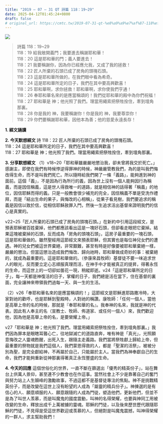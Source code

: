 ```yaml
---
title: "2019 – 07 – 31 QT 詩篇 118：19~29"
date: 2025-04-12T01:45:24+0800
draft: false
# original_url: https://cmtc.tw/2019-07-31-qt-%e8%a9%a9%e7%af%87-118%ef%bc%9a1929
---
```


![](/images/qt.jpg)
> 詩篇 118：19\~29  
> 118：19 給我敞開義門；我要進去稱謝耶和華！  
> 118：20 這是耶和華的門；義人要進去！  
> 118：21 我要稱謝你，因為你已經應允我，又成了我的拯救！  
> 118：22 匠人所棄的石頭已成了房角的頭塊石頭。  
> 118：23 這是耶和華所做的，在我們眼中看為希奇。  
> 118：24 這是耶和華所定的日子，我們在其中要高興歡喜！  
> 118：25 耶和華啊，求你拯救！耶和華啊，求你使我們亨通！  
> 118：26 奉耶和華名來的是應當稱頌的！我們從耶和華的殿中為你們祝福！  
> 118：27 耶和華是 神；他光照了我們。理當用繩索把祭牲拴住，牽到壇角那裏。  
> 118：28 你是我的 神，我要稱謝你！你是我的 神，我要尊崇你！  
> 118：29 你們要稱謝耶和華，因他本為善；他的慈愛永遠長存！

**1. 經文誦讀**

**2.  今天默想經文**
詩 118：22 匠人所棄的石頭已成了房角的頭塊石頭。  
118：24 這是耶和華所定的日子，我們在其中要高興歡喜！  
118：27 耶和華是 神；他光照了我們。理當用繩索把祭牲拴住，牽到壇角那裏。

**3. 分享默想經文**
（1）v18\~20「耶和華雖嚴嚴地懲治我，卻未曾將我交於死亡。」感謝主，即使在我們有時候悖逆得罪神的時候，神嚴嚴管教我們，為的是叫我們悔改得生命，而不是叫我們死亡。所以隨時給我們開了一條「義路」，能夠進到神的面前。這個「義」，不是因為行為所行的義，因為世上沒有一個人能夠因行為稱義，而是因信稱義，這是世人得救唯一的道路，就是相信神的話得著「稱義」的地位，因信耶穌而得的義。只是一般教會很少補充的完全，因信稱義不單是受洗作禮拜，而是「結出生命的果子，與悔改的心相稱」，從果子看見樹，我們要追求的稱義是因信以致於信，從相信耶穌赦罪入門，然後一生追求活出基督來證明我們的信心是真實的。

v22\~25「匠人所棄的石頭已成了房角的頭塊石頭。」在新約中引用這段經文，是預表耶穌被百姓棄掉，他們都應該看出這是一塊好石頭，但卻看走眼把它棄掉。結果這塊被棄掉的石頭，反而成為「房角的頭塊石頭」，這房子最重要的一塊石頭，這是耶和華做的。雖然聖經用這節經文來預表耶穌，但其實也是每位神兒女們的遭遇。神的兒女們被這世界棄絕，非常艱難，甚至有時是好像要被耶和華棄絕一樣，嚴嚴的懲治。但當這懲治造成我們悔改、歸向祂時，耶和華做成奇妙的事：被棄絕的，就成為最重要的。這是耶和華做的。（參康來昌牧師）基督徒不要一味追求世人的眼光，反而要立定心志順服真理而活，在神手中才能被真正的提昇，得著永恆的生命，而這世上的一切卻如曇花一現，稍縱即逝。v24「這是耶和華所定的日子」，每一天都是神復活的日子，掌權的日子，我們總是活在當下，住在基督的裏面，完全讓神來帶領我們過每一天、與一生的生活。

（2）v26「奉耶和華名來的是應當稱頌的！」這節經文是耶穌進耶路撒冷時，大家對祂的歡呼，也是耶穌到聖殿時，人對祂的稱讚。康牧師：「任何一個人，當他是高舉上帝的名的時候，那就是『奉耶和華的名』。我奉神的名來，我就是神的代表。因此有人奉主的名（宣教士、牧師、佈道家、或任何一個人）來，我們歡迎他，因為他是高舉上帝的名，是要榮耀上帝。」

v27「耶和華是 神；他光照了我們。理當用繩索把祭牲拴住，牽到壇角那裏。」我們因為罪本是眼瞎耳聾心亡，往地獄滅亡的道路直奔，唯有神是「真光」，光照願意悔改之人靈魂甦醒，出死入生，跟隨主走義路。我們當將祭牲獻上歸給上帝，但最重要的祭物就是我們這個人，我們蒙恩得救的人，都是「聖潔的活祭」，被被分別為聖，是完全獻給神，不再屬於自己，只能屬於主人。當我們為神奉獻自己的生命，我們才能夠重新從神那裏得著真正永恆豐盛的生命。

**4. 今天的回應**
這個世俗化的世界，一直不斷在篩選出「優秀的精英份子」，站在舞台上供萬人景仰，甚至連不少教會也在作這事。當然社會上不少是靠著自己的奮鬥與努力站上人生顛峰的激勵故事，不過這都不是基督徒專注的焦點。神不是挑戰精英份子，而是改變在這世上沒有盼望的人成為「屬靈的精兵份子」。神揀選的是有信心的人、願意順服的人、願意跟隨的人成為門徒，塑造他們，更新他們，但並不是為了叫世人羡慕，而是叫魔鬼的國度震動，叫神的名得榮耀，也要與神同工用被改變的生命，釋放出成千上萬被擄的靈魂。耶穌的門徒，以及後來歷世歷代跟隨耶穌的門徒，不見得是受這世界歡迎或羡慕的人，但絕對是叫魔鬼震撼，叫神得榮耀的一群人，求主幫助我們！
